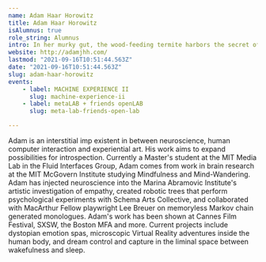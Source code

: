 ```yaml
---
name: Adam Haar Horowitz
title: Adam Haar Horowitz
isAlumnus: true
role_string: Alumnus
intro: In her murky gut, the wood-feeding termite harbors the secret of life. What is it? A community becomes an individual. The arithmetic of the living. One plus one is one &#45;Professor Lynn Margulis
website: http://adamjhh.com/
lastmod: "2021-09-16T10:51:44.563Z"
date: "2021-09-16T10:51:44.563Z"
slug: adam-haar-horowitz
events:
    - label: MACHINE EXPERIENCE II
      slug: machine-experience-ii
    - label: metaLAB + friends openLAB
      slug: meta-lab-friends-open-lab

---
```

Adam is an interstitial imp existent in between neuroscience, human computer interaction and experiential art. His work aims to expand possibilities for introspection. Currently a Master's student at the MIT Media Lab in the Fluid Interfaces Group, Adam comes from work in brain research at the MIT McGovern Institute studying Mindfulness and Mind-Wandering. Adam has injected neuroscience into the Marina Abramovic Institute's artistic investigation of empathy, created robotic trees that perform psychological experiments with Schema Arts Collective, and collaborated with MacArthur Fellow playwright Lee Breuer on memoryless Markov chain generated monologues. Adam's work has been shown at Cannes Film Festival, SXSW, the Boston MFA and more. Current projects include dystopian emotion spas, microscopic Virtual Reality adventures inside the human body, and dream control and capture in the liminal space between wakefulness and sleep.